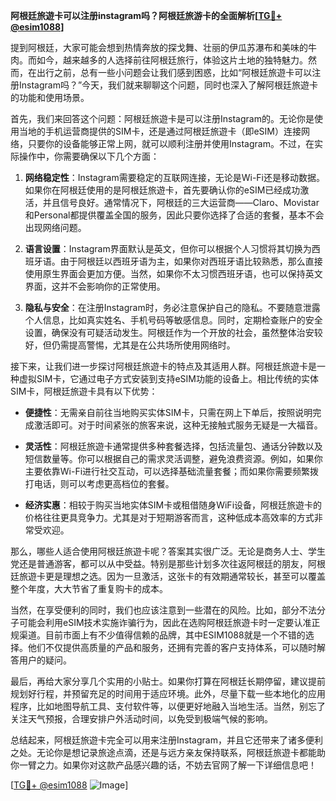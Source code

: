 **阿根廷旅遊卡可以注册instagram吗？阿根廷旅游卡的全面解析[[TG💪+ @esim1088](https://t.me/s/esim1088)]**

提到阿根廷，大家可能会想到热情奔放的探戈舞、壮丽的伊瓜苏瀑布和美味的牛肉。而如今，越来越多的人选择前往阿根廷旅行，体验这片土地的独特魅力。然而，在出行之前，总有一些小问题会让我们感到困惑，比如“阿根廷旅遊卡可以注册Instagram吗？”今天，我们就来聊聊这个问题，同时也深入了解阿根廷旅遊卡的功能和使用场景。

首先，我们来回答这个问题：阿根廷旅遊卡是可以注册Instagram的。无论你是使用当地的手机运营商提供的SIM卡，还是通过阿根廷旅遊卡（即eSIM）连接网络，只要你的设备能够正常上网，就可以顺利注册并使用Instagram。不过，在实际操作中，你需要确保以下几个方面：

1. **网络稳定性**：Instagram需要稳定的互联网连接，无论是Wi-Fi还是移动数据。如果你在阿根廷使用的是阿根廷旅遊卡，首先要确认你的eSIM已经成功激活，并且信号良好。通常情况下，阿根廷的三大运营商——Claro、Movistar和Personal都提供覆盖全国的服务，因此只要你选择了合适的套餐，基本不会出现网络问题。

2. **语言设置**：Instagram界面默认是英文，但你可以根据个人习惯将其切换为西班牙语。由于阿根廷以西班牙语为主，如果你对西班牙语比较熟悉，那么直接使用原生界面会更加方便。当然，如果你不太习惯西班牙语，也可以保持英文界面，这并不会影响你的正常使用。

3. **隐私与安全**：在注册Instagram时，务必注意保护自己的隐私。不要随意泄露个人信息，比如真实姓名、手机号码等敏感信息。同时，定期检查账户的安全设置，确保没有可疑活动发生。阿根廷作为一个开放的社会，虽然整体治安较好，但仍需提高警惕，尤其是在公共场所使用网络时。

接下来，让我们进一步探讨阿根廷旅遊卡的特点及其适用人群。阿根廷旅遊卡是一种虚拟SIM卡，它通过电子方式安装到支持eSIM功能的设备上。相比传统的实体SIM卡，阿根廷旅遊卡具有以下优势：

- **便捷性**：无需亲自前往当地购买实体SIM卡，只需在网上下单后，按照说明完成激活即可。对于时间紧张的旅客来说，这种无接触式服务无疑是一大福音。
  
- **灵活性**：阿根廷旅遊卡通常提供多种套餐选择，包括流量包、通话分钟数以及短信数量等。你可以根据自己的需求灵活调整，避免浪费资源。例如，如果你主要依靠Wi-Fi进行社交互动，可以选择基础流量套餐；而如果你需要频繁拨打电话，则可以考虑更高档位的套餐。

- **经济实惠**：相较于购买当地实体SIM卡或租借随身WiFi设备，阿根廷旅遊卡的价格往往更具竞争力。尤其是对于短期游客而言，这种低成本高效率的方式非常受欢迎。

那么，哪些人适合使用阿根廷旅遊卡呢？答案其实很广泛。无论是商务人士、学生党还是普通游客，都可以从中受益。特别是那些计划多次往返阿根廷的朋友，阿根廷旅遊卡更是理想之选。因为一旦激活，这张卡的有效期通常较长，甚至可以覆盖整个年度，大大节省了重复购卡的成本。

当然，在享受便利的同时，我们也应该注意到一些潜在的风险。比如，部分不法分子可能会利用eSIM技术实施诈骗行为，因此在选购阿根廷旅遊卡时一定要认准正规渠道。目前市面上有不少值得信赖的品牌，其中ESIM1088就是一个不错的选择。他们不仅提供高质量的产品和服务，还拥有完善的客户支持体系，可以随时解答用户的疑问。

最后，再给大家分享几个实用的小贴士。如果你打算在阿根廷长期停留，建议提前规划好行程，并预留充足的时间用于适应环境。此外，尽量下载一些本地化的应用程序，比如地图导航工具、支付软件等，以便更好地融入当地生活。当然，别忘了关注天气预报，合理安排户外活动时间，以免受到极端气候的影响。

总结起来，阿根廷旅遊卡完全可以用来注册Instagram，并且它还带来了诸多便利之处。无论你是想记录旅途点滴，还是与远方亲友保持联系，阿根廷旅遊卡都能助你一臂之力。如果你对这款产品感兴趣的话，不妨去官网了解一下详细信息吧！

[[TG💪+ @esim1088](https://t.me/s/esim1088) ![Image](https://i.postimg.cc/4NQfJmqS/Snipaste-2025-05-13-00-14-12.png)]